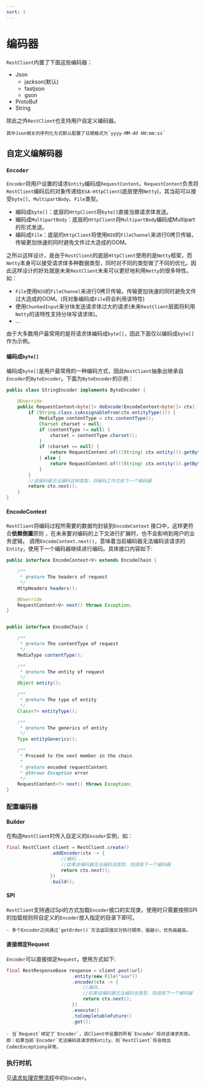 ```yaml
---
sort: 1
---
```


# 编码器
`RestClient`内置了下面这些编码器：
- Json
    - jackson(默认)
    - fastjson
    - gson
- ProtoBuf
- String

除此之外`RestClient`也支持用户自定义编码器。
```note
其中Json相关的序列化方式默认配置了日期格式为`yyyy-MM-dd HH:mm:ss`
```

## 自定义编解码器
### `Encoder`
`Encoder`将用户设置的请求`Entity`编码成```RequestContent```。```RequestContent```负责将`RestClient`编码后的对象传递给`ESA-HttpClient`(底层使用`Netty`)，其当前可以接受```byte[]```、```MultipartBody```、```File```类型。
- 编码成```byte[]```：底层的`HttpClient`将```byte[]```直接当做请求体发送。
- 编码成```MultipartBody```：底层的`HttpClient`将`MultipartBody`编码成Multipart的形式发送。
- 编码成```File```：底层的`HttpClient`将使用`NIO`的`FileChannel`来进行0拷贝传输，传输更加快速的同时避免文件过大造成的OOM。

之所以这样设计，是由于`RestClient`的底层`HttpClient`使用的是`Netty`框架，而`Netty`本身可以接受请求体多种数据类型，同时对不同的类型做了不同的优化。因此这样设计的好处就是未来`RestClient`未来可以更好地利用`Netty`的很多特性。如：
- `File`使用`NIO`的`FileChannel`来进行0拷贝传输，传输更加快速的同时避免文件过大造成的OOM。(将对象编码成`File`将会利用该特性)
- 使用`ChunkedInput`来分块发送请求体过大的请求(未来`RestClient`层面将利用`Netty`的该特性支持分块写请求体)。
- ...

由于大多数用户最常用的是将请求体编码成```byte[]```，因此下面仅以编码成```byte[]```作为示例。
#### 编码成```byte[]```
编码成```byte[]```是用户最常用的一种编码方式，因此`RestClient`抽象出继承自```Encoder```的```ByteEncoder```。下面为```ByteEncoder```的示例：
```java
public class StringEncoder implements ByteEncoder {

    @Override
    public RequestContent<byte[]> doEncode(EncodeContext<byte[]> ctx)  {
        if (String.class.isAssignableFrom(ctx.entityType())) {
            MediaType contentType = ctx.contentType();
            Charset charset = null;
            if (contentType != null) {
                charset = contentType.charset();
            }
            if (charset == null) {
                return RequestContent.of(((String) ctx.entity()).getBytes(StandardCharsets.UTF_8));
            } else {
                return RequestContent.of(((String) ctx.entity()).getBytes(charset));
            }
        }
        //该编码器无法编码这种类型，将编码工作交给下一个编码器
        return ctx.next();
    }
}
```


#### EncodeContext
`RestClient`将编码过程所需要的数据均封装到```EncodeContext``` 接口中，这样更符合**依赖倒置**原则 ，在未来要对编码的上下文进行扩展时，也不会影响到用户的业务逻辑。
调用`EncodeContext.next()`，意味着当前编码器无法编码该请求的`Entity`，使用下一个编码器继续进行编码。具体接口内容如下:
```java
public interface EncodeContext<V> extends EncodeChain {

    /**
     * @return The headers of request
     */
    HttpHeaders headers();

    @Override
    RequestContent<V> next() throws Exception;
}


public interface EncodeChain {

    /**
     * @return The contentType of request
     */
    MediaType contentType();

    /**
     * @return The entity of request
     */
    Object entity();

    /**
     * @return The type of entity
     */
    Class<?> entityType();

    /**
     * @return The generics of entity
     */
    Type entityGenerics();

    /**
     * Proceed to the next member in the chain.
     *
     * @return encoded requestContent
     * @throws Exception error
     */
    RequestContent<?> next() throws Exception;
}
```

### 配置编码器
#### Builder
在构造`RestClient`时传入自定义的`Encoder`实例，如：
```java
final RestClient client = RestClient.create()
                .addEncoder(ctx -> {
                    //编码...
                    //如果该编码器无法编码该类型，则调用下一个编码器
                    return ctx.next();
                })
                .build();
```
#### SPI
`RestClient`支持通过Spi的方式加载`Encoder`接口的实现类，使用时只需要按照SPI的加载规则将自定义的`Encoder`放入指定的目录下即可。

```tip
- 多个Encoder之间通过`getOrder()`方法返回值区分执行顺序，值越小，优先级越高。
```
#### 直接绑定Request
`Encoder`可以直接绑定`Request`，使用方式如下:
```java
final RestResponseBase response = client.post(url)
                        .entity(new File("aaa"))
                        .encoder(ctx -> {
                            //编码...
                            //如果该编码器无法编码该类型，则调用下一个编码器
                            return ctx.next();
                        })
                        .execute()
                        .toCompletableFuture()
                        .get();
```
```tip
- 当`Request`绑定了`Encoder`，该Client中设置的所有`Encoder`将对该请求失效。即：如果当前`Encoder`无法编码该请求的Entity，则`RestClient`将会抛出CodecExceptiony异常。
```

### 执行时机
见[请求处理完整流程](../process_of_restclient/)中的`Encoder`。